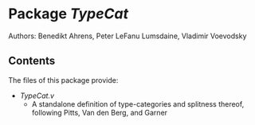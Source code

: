 Package *TypeCat*
===================================================

Authors: Benedikt Ahrens, Peter LeFanu Lumsdaine, Vladimir Voevodsky


Contents
--------

The files of this package provide:

* *TypeCat.v*
  * A standalone definition of type-categories and splitness thereof, following Pitts, Van den Berg, and Garner


